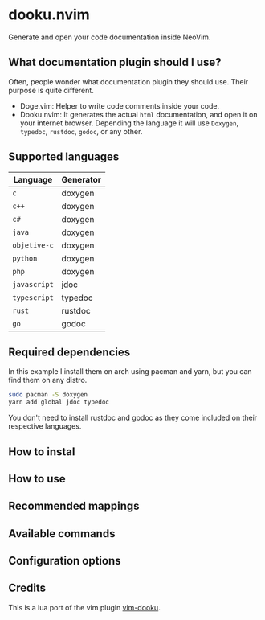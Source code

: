 # dooku.nvim
Generate and open your code documentation inside NeoVim.

## What documentation plugin should I use?
Often, people wonder what documentation plugin they should use. Their purpose is quite different.

* Doge.vim: Helper to write code comments inside your code.
* Dooku.nvim: It generates the actual `html` documentation, and open it on your internet browser. Depending the language it will use `Doxygen`, `typedoc`, `rustdoc`, `godoc`, or any other.


## Supported languages 

| Language | Generator |
|--|--|
| `c` | doxygen |
| `c++` | doxygen |
| `c# `| doxygen |
| `java` | doxygen | 
| `objetive-c` | doxygen |
| `python` | doxygen |
| `php` | doxygen |
| `javascript` | jdoc |
| `typescript` | typedoc |
| `rust` | rustdoc |
| `go`| godoc |

## Required dependencies
In this example I install them on arch using pacman and yarn, but you can find them on any distro.
```sh
sudo pacman -S doxygen
yarn add global jdoc typedoc
```
You don't need to install rustdoc and godoc as they come included on their respective languages.

## How to instal

## How to use

## Recommended mappings

## Available commands

## Configuration options

## Credits
This is a lua port of the vim plugin [vim-dooku](https://github.com/Zeioth/vim-dooku).
